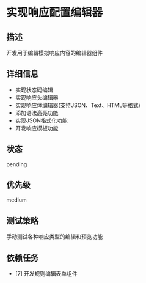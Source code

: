 # 实现响应配置编辑器

## 描述
开发用于编辑模拟响应内容的编辑器组件

## 详细信息
- 实现状态码编辑
- 实现响应头编辑器
- 实现响应体编辑器(支持JSON、Text、HTML等格式)
- 添加语法高亮功能
- 实现JSON格式化功能
- 开发响应模板功能

## 状态
pending

## 优先级
medium

## 测试策略
手动测试各种响应类型的编辑和预览功能

## 依赖任务
- [7] 开发规则编辑表单组件

